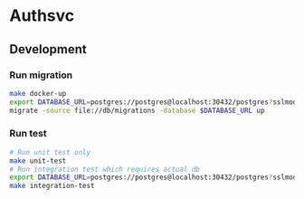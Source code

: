 # Authsvc

## Development

### Run migration

```bash
make docker-up
export DATABASE_URL=postgres://postgres@localhost:30432/postgres?sslmode=disable
migrate -source file://db/migrations -database $DATABASE_URL up
```

### Run test

```bash
# Run unit test only
make unit-test
# Run integration test which requires actual db
export DATABASE_URL=postgres://postgres@localhost:30432/postgres?sslmode=disable
make integration-test
```

